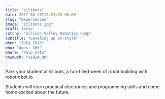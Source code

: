 ```yaml
---
title: "silibots"
date: 2017-08-28T17:23:05-06:00
slug: "experiences"
image: "silibots.jpg"
draft: false
catchy: "Silicon Valley Robotics Camp"
subtitle: "Leveling up SV-style"
when: "July 2018"
who: "Ages: 10+"
where: "Palo Alto"
howmuch: "$1024.00"
---
```

Park your student at silibots, a fun-filled week of robot building with robotrobot.io.

Students will learn practical electronics and programming skills and come home excited about the future.
